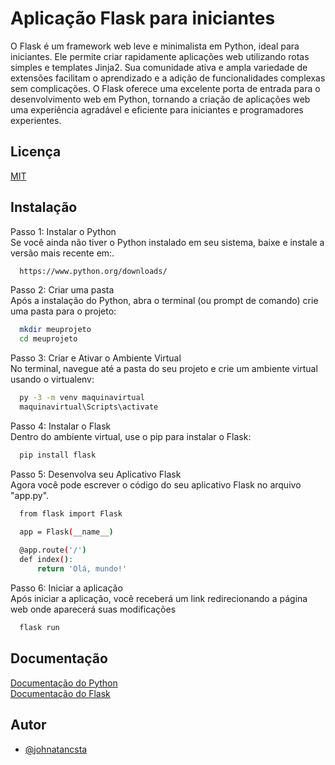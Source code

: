 # Aplicação Flask para iniciantes

O Flask é um framework web leve e minimalista em Python, ideal para iniciantes. Ele permite criar rapidamente aplicações web utilizando rotas simples e templates Jinja2. Sua comunidade ativa e ampla variedade de extensões facilitam o aprendizado e a adição de funcionalidades complexas sem complicações. O Flask oferece uma excelente porta de entrada para o desenvolvimento web em Python, tornando a criação de aplicações web uma experiência agradável e eficiente para iniciantes e programadores experientes.
## Licença

[MIT](https://choosealicense.com/licenses/mit/)
## Instalação

Passo 1: Instalar o Python  
Se você ainda não tiver o Python instalado em seu sistema, baixe e instale a versão mais recente em:.

```bash
  https://www.python.org/downloads/
```

Passo 2: Criar uma pasta  
Após a instalação do Python, abra o terminal (ou prompt de comando) crie uma pasta para o projeto:

```bash
  mkdir meuprojeto
  cd meuprojeto
```

Passo 3: Criar e Ativar o Ambiente Virtual  
No terminal, navegue até a pasta do seu projeto e crie um ambiente virtual usando o virtualenv:

```bash
  py -3 -m venv maquinavirtual
  maquinavirtual\Scripts\activate
```
Passo 4: Instalar o Flask  
Dentro do ambiente virtual, use o pip para instalar o Flask:

```bash
  pip install flask
```

Passo 5: Desenvolva seu Aplicativo Flask  
Agora você pode escrever o código do seu aplicativo Flask no arquivo "app.py".

```bash
  from flask import Flask

  app = Flask(__name__)
 
  @app.route('/')
  def index():
      return 'Olá, mundo!'
```

Passo 6: Iniciar a aplicação  
Após iniciar a aplicação, você receberá um link redirecionando a página web onde aparecerá suas modificações

```bash
  flask run
```
## Documentação

[Documentação do Python](https://docs.python.org/3/)  
[Documentação do Flask](https://flask.palletsprojects.com/en/2.3.x/)


## Autor

- [@johnatancsta](https://www.github.com/johnatancsta)
 
